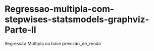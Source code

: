 # Regressao-multipla-com-stepwises-statsmodels-graphviz-Parte-II
Regressão Múltipla na base previsão_de_renda
